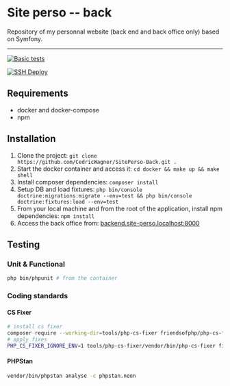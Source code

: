 # Site perso -- back

Repository of my personnal website (back end and back office only) based on Symfony.

---

[![Basic tests](https://github.com/CedricWagner/SitePerso-Back/actions/workflows/basic-tests.yaml/badge.svg)](https://github.com/CedricWagner/SitePerso-Back/actions/workflows/basic-tests.yaml)

[![SSH Deploy](https://github.com/CedricWagner/SitePerso-Back/actions/workflows/ssh-deploy.yaml/badge.svg)](https://github.com/CedricWagner/SitePerso-Back/actions/workflows/ssh-deploy.yaml)


## Requirements

- docker and docker-compose
- npm 

## Installation

1. Clone the project: `git clone https://github.com/CedricWagner/SitePerso-Back.git .`
2. Start the docker container and access it:  `cd docker && make up && make shell`
3. Install composer dependencies: `composer install`
4. Setup DB and load fixtures: `php bin/console doctrine:migrations:migrate --env=test && php bin/console doctrine:fixtures:load --env=test`
5. From your local machine and from the root of the application, install npm dependencies: `npm install`
6. Access the back office from: [backend.site-perso.localhost:8000](backend.site-perso.localhost:8000)

## Testing

### Unit & Functional

```bash
php bin/phpunit # from the container
```

### Coding standards

#### CS Fixer

```bash
# install cs fixer
composer require --working-dir=tools/php-cs-fixer friendsofphp/php-cs-fixer 
# apply fixes
PHP_CS_FIXER_IGNORE_ENV=1 tools/php-cs-fixer/vendor/bin/php-cs-fixer fix src
```

#### PHPStan

```bash
vendor/bin/phpstan analyse -c phpstan.neon
```